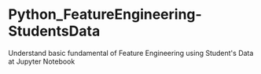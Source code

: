 # Python_FeatureEngineering-StudentsData
Understand basic fundamental of Feature Engineering using Student's Data at Jupyter Notebook
